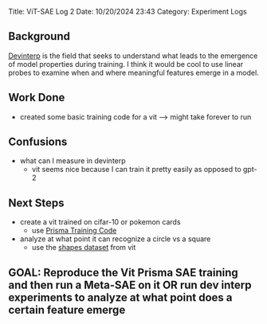 Title: ViT-SAE Log 2
Date: 10/20/2024 23:43
Category: Experiment Logs

## Background
[Devinterp](https://github.com/timaeus-research/devinterp) is the field that seeks to understand what leads to the emergence of model properties during training. I think it would be cool to use linear probes to examine when and where meaningful features emerge in a model. 
## Work Done
- created some basic training code for a vit --> might take forever to run 
## Confusions
- what can I measure in devinterp 
    - vit seems nice because I can train it pretty easily as opposed to gpt-2
## Next Steps
- create a vit trained on cifar-10 or pokemon cards 
    - use [Prisma Training Code](https://github.com/soniajoseph/ViT-Prisma/blob/main/docs/UsageGuide.md)
- analyze at what point it can recognize a circle vs a square 
    - use the [shapes dataset](https://github.com/google-deepmind/dsprites-dataset) from vit 

## GOAL: Reproduce the Vit Prisma SAE training and then run a Meta-SAE on it OR run dev interp experiments to analyze at what point does a certain feature emerge
